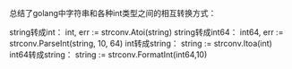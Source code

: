 总结了golang中字符串和各种int类型之间的相互转换方式：

string转成int：
int, err := strconv.Atoi(string)
string转成int64：
int64, err := strconv.ParseInt(string, 10, 64)
int转成string：
string := strconv.Itoa(int)
int64转成string：
string := strconv.FormatInt(int64,10)







